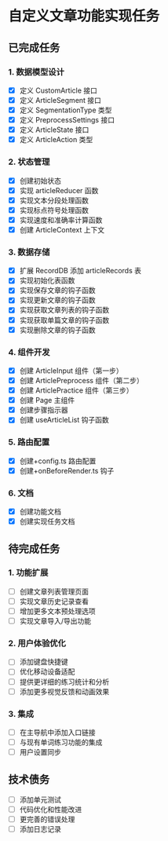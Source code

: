 # 自定义文章功能实现任务

## 已完成任务

### 1. 数据模型设计

- [x] 定义 CustomArticle 接口
- [x] 定义 ArticleSegment 接口
- [x] 定义 SegmentationType 类型
- [x] 定义 PreprocessSettings 接口
- [x] 定义 ArticleState 接口
- [x] 定义 ArticleAction 类型

### 2. 状态管理

- [x] 创建初始状态
- [x] 实现 articleReducer 函数
- [x] 实现文本分段处理函数
- [x] 实现标点符号处理函数
- [x] 实现速度和准确率计算函数
- [x] 创建 ArticleContext 上下文

### 3. 数据存储

- [x] 扩展 RecordDB 添加 articleRecords 表
- [x] 实现初始化表函数
- [x] 实现保存文章的钩子函数
- [x] 实现更新文章的钩子函数
- [x] 实现获取文章列表的钩子函数
- [x] 实现获取单篇文章的钩子函数
- [x] 实现删除文章的钩子函数

### 4. 组件开发

- [x] 创建 ArticleInput 组件（第一步）
- [x] 创建 ArticlePreprocess 组件（第二步）
- [x] 创建 ArticlePractice 组件（第三步）
- [x] 创建 Page 主组件
- [x] 创建步骤指示器
- [x] 创建 useArticleList 钩子函数

### 5. 路由配置

- [x] 创建+config.ts 路由配置
- [x] 创建+onBeforeRender.ts 钩子

### 6. 文档

- [x] 创建功能文档
- [x] 创建实现任务文档

## 待完成任务

### 1. 功能扩展

- [ ] 创建文章列表管理页面
- [ ] 实现文章历史记录查看
- [ ] 增加更多文本预处理选项
- [ ] 实现文章导入/导出功能

### 2. 用户体验优化

- [ ] 添加键盘快捷键
- [ ] 优化移动设备适配
- [ ] 提供更详细的练习统计和分析
- [ ] 添加更多视觉反馈和动画效果

### 3. 集成

- [ ] 在主导航中添加入口链接
- [ ] 与现有单词练习功能的集成
- [ ] 用户设置同步

## 技术债务

- [ ] 添加单元测试
- [ ] 代码优化和性能改进
- [ ] 更完善的错误处理
- [ ] 添加日志记录
